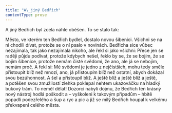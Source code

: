 ```yaml
---
title: "A\_jiný Bedřich"
contentType: prose
---
```


<section>

A jiný Bedřich byl zcela náhle oběšen. To se stalo tak:

Město, ve kterém ten Bedřich bydlel, dostalo novou šibenici. Všichni se na ni chodili dívat, protože se o ní psalo v novinách. Bedřicha sice vůbec nezajímala, tak jako nezajímala nikoho, ale řekl si jako všichni: Přece jen se raději půjdu podívat, protože kdybych nešel, řeklo by se, že se bojím, že se bojím šibenice, protože nemám čisté svědomí, že ano, ale já se nebojím, nemám proč. A řekl si: Mé svědomí je jedno z nejčistších, mohu tedy směle přistoupit blíž než mnozí, ano, já přistoupím blíž než ostatní, abych dokázal svou bezúhonnost. A šel a přistoupil blíž. A ještě blíž a ještě blíž a ještě, a potěšen svou zmužilostí zlehka poklepal nehtem ukazováčku na hladký bukový trám. To neměl dělat! Dozorci nabyli dojmu, že Bedřich ten krásný nový nástroj hodlá poškodit a – vyškoleni k takovým případům – hbitě popadli podezřelého a šup a ryc a pic a již se milý Bedřich houpal k velkému překvapení celého města.

</section>
